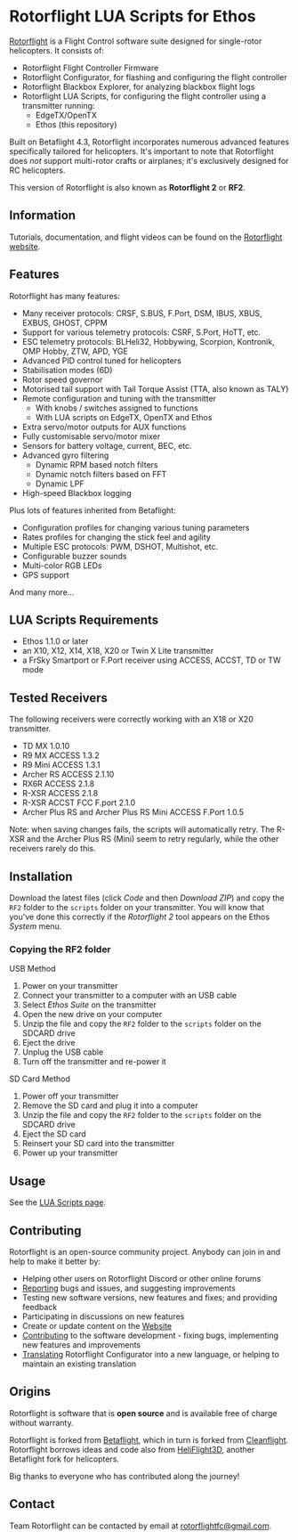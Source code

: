 # Rotorflight LUA Scripts for Ethos

[Rotorflight](https://github.com/rotorflight) is a Flight Control software suite designed for
single-rotor helicopters. It consists of:

- Rotorflight Flight Controller Firmware
- Rotorflight Configurator, for flashing and configuring the flight controller
- Rotorflight Blackbox Explorer, for analyzing blackbox flight logs
- Rotorflight LUA Scripts, for configuring the flight controller using a transmitter running:
  - EdgeTX/OpenTX
  - Ethos (this repository)

Built on Betaflight 4.3, Rotorflight incorporates numerous advanced features specifically
tailored for helicopters. It's important to note that Rotorflight does _not_ support multi-rotor
crafts or airplanes; it's exclusively designed for RC helicopters.

This version of Rotorflight is also known as **Rotorflight 2** or **RF2**.


## Information

Tutorials, documentation, and flight videos can be found on the [Rotorflight website](https://www.rotorflight.org/).


## Features

Rotorflight has many features:

* Many receiver protocols: CRSF, S.BUS, F.Port, DSM, IBUS, XBUS, EXBUS, GHOST, CPPM
* Support for various telemetry protocols: CSRF, S.Port, HoTT, etc.
* ESC telemetry protocols: BLHeli32, Hobbywing, Scorpion, Kontronik, OMP Hobby, ZTW, APD, YGE
* Advanced PID control tuned for helicopters
* Stabilisation modes (6D)
* Rotor speed governor
* Motorised tail support with Tail Torque Assist (TTA, also known as TALY)
* Remote configuration and tuning with the transmitter
  - With knobs / switches assigned to functions
  - With LUA scripts on EdgeTX, OpenTX and Ethos
* Extra servo/motor outputs for AUX functions
* Fully customisable servo/motor mixer
* Sensors for battery voltage, current, BEC, etc.
* Advanced gyro filtering
  - Dynamic RPM based notch filters
  - Dynamic notch filters based on FFT
  - Dynamic LPF
* High-speed Blackbox logging

Plus lots of features inherited from Betaflight:

* Configuration profiles for changing various tuning parameters
* Rates profiles for changing the stick feel and agility
* Multiple ESC protocols: PWM, DSHOT, Multishot, etc.
* Configurable buzzer sounds
* Multi-color RGB LEDs
* GPS support

And many more...


## LUA Scripts Requirements

- Ethos 1.1.0 or later
- an X10, X12, X14, X18, X20 or Twin X Lite transmitter
- a FrSky Smartport or F.Port receiver using ACCESS, ACCST, TD or TW mode


## Tested Receivers

The following receivers were correctly working with an X18 or X20 transmitter.
- TD MX 1.0.10
- R9 MX ACCESS 1.3.2
- R9 Mini ACCESS 1.3.1
- Archer RS ACCESS 2.1.10
- RX6R ACCESS 2.1.8
- R-XSR ACCESS 2.1.8
- R-XSR ACCST FCC F.port 2.1.0
- Archer Plus RS and Archer Plus RS Mini ACCESS F.Port 1.0.5

Note: when saving changes fails, the scripts will automatically retry. The R-XSR and the Archer Plus RS (Mini) seem to retry regularly, while the other receivers rarely do this.


## Installation

Download the latest files (click *Code* and then *Download ZIP*) and copy the `RF2` folder to the `scripts` folder on your transmitter. You will know that you've done this correctly if the *Rotorflight 2* tool appears on the Ethos *System* menu.

### Copying the RF2 folder

USB Method

1. Power on your transmitter
2. Connect your transmitter to a computer with an USB cable
3. Select *Ethos Suite* on the transmitter
4. Open the new drive on your computer
5. Unzip the file and copy the `RF2` folder to the `scripts` folder on the SDCARD drive
6. Eject the drive
7. Unplug the USB cable
8. Turn off the transmitter and re-power it

SD Card Method

1. Power off your transmitter
2. Remove the SD card and plug it into a computer
3. Unzip the file and copy the `RF2` folder to the `scripts` folder on the SDCARD drive
4. Eject the SD card
5. Reinsert your SD card into the transmitter
6. Power up your transmitter

## Usage
See the [LUA Scripts page](https://www.rotorflight.org/docs/Tutorial-Setup/LUA-Scripts).


## Contributing

Rotorflight is an open-source community project. Anybody can join in and help to make it better by:

* Helping other users on Rotorflight Discord or other online forums
* [Reporting](https://github.com/rotorflight?tab=repositories) bugs and issues, and suggesting improvements
* Testing new software versions, new features and fixes; and providing feedback
* Participating in discussions on new features
* Create or update content on the [Website](https://www.rotorflight.org)
* [Contributing](https://www.rotorflight.org/docs/Contributing/intro) to the software development - fixing bugs, implementing new features and improvements
* [Translating](https://www.rotorflight.org/docs/Contributing/intro#translations) Rotorflight Configurator into a new language, or helping to maintain an existing translation


## Origins

Rotorflight is software that is **open source** and is available free of charge without warranty.

Rotorflight is forked from [Betaflight](https://github.com/betaflight), which in turn is forked from [Cleanflight](https://github.com/cleanflight).
Rotorflight borrows ideas and code also from [HeliFlight3D](https://github.com/heliflight3d/), another Betaflight fork for helicopters.

Big thanks to everyone who has contributed along the journey!


## Contact

Team Rotorflight can be contacted by email at rotorflightfc@gmail.com.
